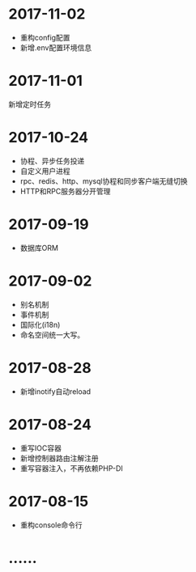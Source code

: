 # 2017-11-02 
* 重构config配置
* 新增.env配置环境信息
# 2017-11-01 
新增定时任务
# 2017-10-24 
* 协程、异步任务投递
* 自定义用户进程
* rpc、redis、http、mysql协程和同步客户端无缝切换
* HTTP和RPC服务器分开管理
# 2017-09-19
* 数据库ORM
# 2017-09-02 
* 别名机制
* 事件机制
* 国际化(i18n)
* 命名空间统一大写。
# 2017-08-28 
* 新增inotify自动reload
# 2017-08-24 
* 重写IOC容器
* 新增控制器路由注解注册
* 重写容器注入，不再依赖PHP-DI
# 2017-08-15 
* 重构console命令行
# ......